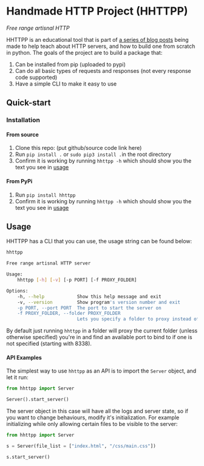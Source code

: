 # Handmade HTTP Project (HHTTPP)

*Free range artisnal HTTP*

HHTTPP is an educational tool that is part of [a series of blog posts]() being made to help teach about HTTP servers, and how to build one from scratch in python. The goals of the project are to build a package that:

1. Can be installed from pip (uploaded to pypi)
2. Can do all basic types of requests and responses (not every response code supported)
3. Have a simple CLI to make it easy to use

## Quick-start

### Installation

#### From source

1. Clone this repo: (put github/source code link here)
2. Run ```pip install .``` or ```sudo pip3 install .```in the root directory
3. Confirm it is working by running `hhttpp -h` which should show you the text you see in [usage](#usage)

#### From PyPi

1. Run ```pip install hhttpp```
2. Confirm it is working by running `hhttpp -h` which should show you the text you see in [usage](#usage)

## Usage

HHTTPP has a CLI that you can use, the usage string can be found below:

```bash
hhttpp

Free range artisnal HTTP server

Usage: 
    hhttpp [-h] [-v] [-p PORT] [-f PROXY_FOLDER]

Options:
    -h, --help            Show this help message and exit
    -v, --version         Show program's version number and exit
    -p PORT, --port PORT  The port to start the server on 
    -f PROXY_FOLDER, --folder PROXY_FOLDER 
                          Lets you specify a folder to proxy instead of cwd
```

By default just running `hhttpp` in a folder will proxy the current folder (unless otherwise specified) you're in and find an available port to bind to if one is not specified (starting with 8338).

#### API Examples

The simplest way to use `hhttpp` as an API is to import the `Server` object, and let it run:

```python
from hhttpp import Server

Server().start_server()
```

The server object in this case will have all the logs and server state, so if you want to change behaviours, modify it's initialization. For example initializing while only allowing certain files to be visible to the server:

```python
from hhttpp import Server

s = Server(file_list = ["index.html", "/css/main.css"])

s.start_server()
```
